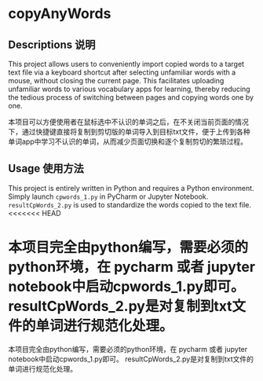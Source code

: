 # copyAnyWords
## Descriptions   说明
This project allows users to conveniently import copied words to a target text file via a keyboard shortcut after selecting unfamiliar words with a mouse, without closing the current page. This facilitates uploading unfamiliar words to various vocabulary apps for learning, thereby reducing the tedious process of switching between pages and copying words one by one.

本项目可以方便使用者在鼠标选中不认识的单词之后，在不关闭当前页面的情况下，通过快捷键直接将复制到剪切版的单词导入到目标txt文件，便于上传到各种单词app中学习不认识的单词，从而减少页面切换和逐个复制剪切的繁琐过程。

## Usage    使用方法
This project is entirely written in Python and requires a Python environment. Simply launch `cpwords_1.py` in PyCharm or Jupyter Notebook. `resultCpWords_2.py` is used to standardize the words copied to the text file.
<<<<<<< HEAD

本项目完全由python编写，需要必须的python环境，在 pycharm 或者 jupyter  notebook中启动cpwords_1.py即可。
resultCpWords_2.py是对复制到txt文件的单词进行规范化处理。
=======

本项目完全由python编写，需要必须的python环境，在 pycharm 或者 jupyter  notebook中启动cpwords_1.py即可。
resultCpWords_2.py是对复制到txt文件的单词进行规范化处理。



